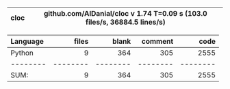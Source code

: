 cloc|github.com/AlDanial/cloc v 1.74  T=0.09 s (103.0 files/s, 36884.5 lines/s)
--- | ---

Language|files|blank|comment|code
:-------|-------:|-------:|-------:|-------:
Python|9|364|305|2555
--------|--------|--------|--------|--------
SUM:|9|364|305|2555
